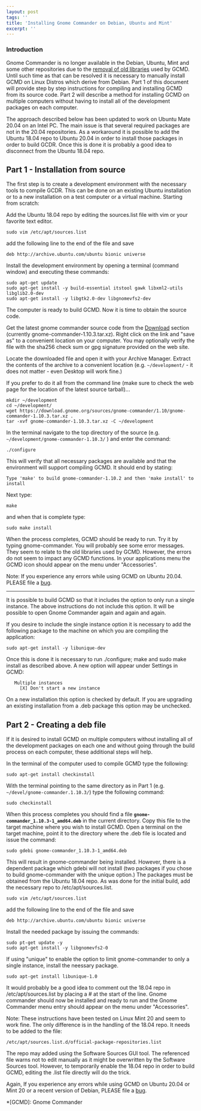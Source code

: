 ```yaml
---
layout: post
tags: ''
title: 'Installing Gnome Commander on Debian, Ubuntu and Mint'
excerpt: ''
---
```


### Introduction

Gnome Commander is no longer available in the Debian, Ubuntu, Mint and
some other repositories due to the [removal of old libraries](https://bugs.debian.org/cgi-bin/bugreport.cgi?bug=912383) used by GCMD. Until
such time as that can be resolved it is necessary to manually install
GCMD on Linux Distros which derive from Debian. Part 1 of this document
will provide step by step instructions for compiling and installing GCMD
from its source code. Part 2 will describe a method for installing GCMD
on multiple computers without having to install all of the development
packages on each computer.

The approach described below has been updated to work on Ubuntu Mate 20.04 on
an Intel PC. The main issue is that several required packages are not in the 
20.04 repositories. As a workaround it is possible to add the Ubuntu 18.04
repo to Ubuntu 20.04 in order to install those packages in order to build
GCDR. Once this is done it is probably a good idea to disconnect
from the Ubuntu 18.04 repo.

## Part 1 - Installation from source

The first step is to create a development environment with the necessary
tools to compile GCDR. This can be done on an existing Ubuntu
installation or to a new installation on a test computer or a virtual
machine. Starting from scratch:

Add the Ubuntu 18.04 repo by editing the sources.list file with vim or
your favorite text editor.

```
sudo vim /etc/apt/sources.list
```

add the following line to the end of the file and save

```
deb http://archive.ubuntu.com/ubuntu bionic universe
```

Install the development environment by opening a terminal (command window) and
executing these commands:

```
sudo apt-get update
sudo apt-get install -y build-essential itstool gawk libxml2-utils libglib2.0-dev 
sudo apt-get install -y libgtk2.0-dev libgnomevfs2-dev
```

The computer is ready to build GCMD. Now it is time to obtain the source
code.

Get the latest gnome commander source code from the
[Download](/download.html) section (currently
gnome-commander-1.10.3.tar.xz). Right click on the link and "save as" to
a convenient location on your computer. You may optionally verify the
file with the sha256 check sum or gpg signature provided on the web
site.

Locate the downloaded file and open it with your Archive Manager.
Extract the contents of the archive to a convenient location (e.g.
``` ~/development/ ``` - it does not matter - even Desktop will work fine.)

If you prefer to do it all from the command line (make sure to check the web page for the location of the latest source tarball)...

```
mkdir ~/development
cd ~/development/
wget https://download.gnome.org/sources/gnome-commander/1.10/gnome-commander-1.10.3.tar.xz .
tar -xvf gnome-commander-1.10.3.tar.xz -C ~/development
```

In the terminal navigate to the top directory of the source (e.g. ``` ~/development/gnome-commander-1.10.3/ ``` ) and enter the command:

```
./configure
```

This will verify that all necessary packages are available and that the
environment will support compiling GCMD. It should end by stating:

```
Type 'make' to build gnome-commander-1.10.2 and then 'make install' to install
```

Next type:

```
make
```

and when that is complete type:

```
sudo make install
```

When the process completes, GCMD should be ready to run. Try it by
typing gnome-commander. You will probably see some error messages. They
seem to relate to the old libraries used by GCMD. However, the errors do
not seem to impact any GCMD functions. In your applications menu the GCMD 
icon should appear on the menu under "Accessories". 

Note: If you experience any errors while using GCMD on Ubuntu 20.04.
PLEASE file a [bug](https://gitlab.gnome.org/GNOME/gnome-commander/issues).

-----

It is possible to build GCMD so that it includes the option to only run 
a single instance. The above instructions do not include this option. It 
will be possible to open Gnome Commander again and again and again.

If you desire to include the single instance option it is necessary to
add the following package to the machine on which you are compiling the
application:

```
sudo apt-get install -y libunique-dev
```

Once this is done it is necessary to run ./configure; make and sudo make
install as described above. A new option will appear under Settings in 
GCMD:

```
   Multiple instances
     [X] Don't start a new instance
```

On a new installation this option is checked by default. If you are
upgrading an existing installation from a .deb package this option may
be unchecked.

## Part 2 - Creating a deb file

If it is desired to install GCMD on multiple computers without installing 
all of the development packages on each one and without going through the 
build process on each computer, these additional steps will help.

In the terminal of the computer used to compile GCMD type the following:

```
sudo apt-get install checkinstall
```

With the terminal pointing to the same directory as in Part 1 
(e.g. ``` ~/devel/gnome-commander.1.10.3/ ```) type the following command:


```
sudo checkinstall
```

When this process completes you should find a file
**``` gnome-commander_1.10.3-1_amd64.deb ```** in the current directory. Copy
this file to the target machine where you wish to install GCMD. Open a
terminal on the target machine, point it to the directory where the .deb
file is located and issue the command:

```
sudo gdebi gnome-commander_1.10.3-1_amd64.deb
```

This will result in gnome-commander being installed. However, there is a
dependent package which gdebi will not install (two packages if you chose to
build gnome-commander with the unique option.) The packages must be obtained 
from the Ubuntu 18.04 repo. As was done for the initial build, add the necessary 
repo to /etc/apt/sources.list. 

```
sudo vim /etc/apt/sources.list
```
add the following line to the end of the file and save
```
deb http://archive.ubuntu.com/ubuntu bionic universe
```

Install the needed package by issuing the commands:

```
sudo pt-get update -y
sudo apt-get install -y libgnomevfs2-0
```

If using "unique" to enable the option to limit gnome-commander to only a 
single instance, install the neessary package.

```
sudo apt-get install libunique-1.0
```

It would probably be a good idea to comment out the 18.04 repo in
/etc/apt/sources.list by placing a # at the start of the line.
Gnome commander should now be installed and ready to run and the 
Gnome Commander menu entry should appear on the menu under
"Accessories".

Note:  These instructions have been tested on Linux Mint 20 and
seem to work fine. The only difference is in the handling of the 
18.04 repo. It needs to be added to the file:

```
/etc/apt/sources.list.d/official-package-repositories.list 
```
The repo may added using the Software Sources GUI tool. The referenced file 
warns not to edit manually as it might be overwritten by the Software Sources
tool. However, to temporarily enable the 18.04 repo in order to build GCMD, 
editing the .list file directly will do the trick.

Again, If you experience any errors while using GCMD on Ubuntu 20.04 or Mint 20
or a recent version of Debian, PLEASE file a [bug](https://gitlab.gnome.org/GNOME/gnome-commander/issues).


*[GCMD]: Gnome Commander

